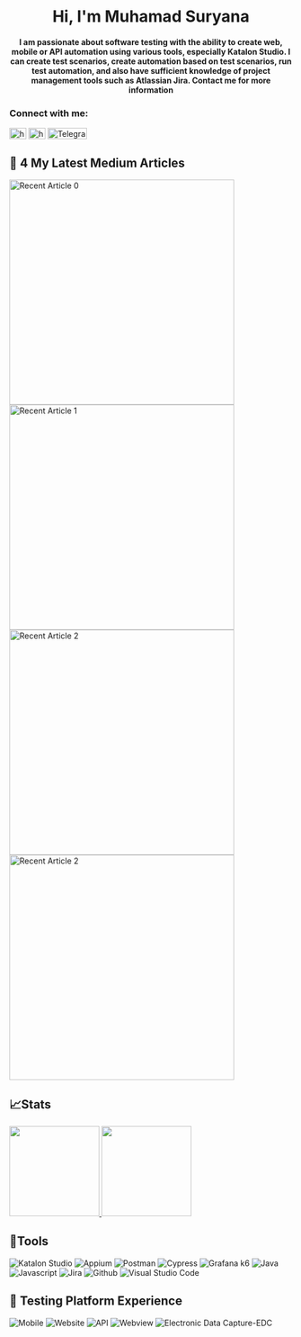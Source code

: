 <h1 align="center">Hi, I'm Muhamad Suryana</h1>
<h4 align="center">I am passionate about software testing with the ability to create web, mobile or API automation using various tools, especially Katalon Studio. I can create test scenarios, create automation based on test scenarios, run test automation, and also have sufficient knowledge of project management tools such as Atlassian Jira. Contact me for more information</h4>

<h3 align="left">Connect with me:</h3>
<p align="left">
<a href="https://www.linkedin.com/in/muhamad-suryana/" target="blank"><img align="center" src="https://raw.githubusercontent.com/rahuldkjain/github-profile-readme-generator/master/src/images/icons/Social/linked-in-alt.svg" alt="https://www.linkedin.com/in/muhamad-suryana/" height="20" width="30" /></a>
<a href="https://msuryana.medium.com/" target="blank"><img align="center" src="https://raw.githubusercontent.com/rahuldkjain/github-profile-readme-generator/master/src/images/icons/Social/medium.svg" alt="https://msuryana.medium.com/" height="20" width="30" /></a>
<a href="https://t.me/Surya_ProMild" target="_blank">
  <img align="center" src="https://img.shields.io/badge/Telegram-0088cc?style=for-the-badge&logo=telegram&logoColor=white" alt="Telegram" height="20" width="70" />
</a>
</p>



## 📃 4 My Latest Medium Articles

<a target="_blank" href="https://github-readme-medium-recent-article.vercel.app/medium/@msuryana/0">
  <img src="https://github-readme-medium-recent-article.vercel.app/medium/@msuryana/0" alt="Recent Article 0" width="400" height="auto">
</a>
<a target="_blank" href="https://github-readme-medium-recent-article.vercel.app/medium/@msuryana/1">
  <img src="https://github-readme-medium-recent-article.vercel.app/medium/@msuryana/1" alt="Recent Article 1" width="400" height="auto">
</a>
<a target="_blank" href="https://github-readme-medium-recent-article.vercel.app/medium/@msuryana/2">
  <img src="https://github-readme-medium-recent-article.vercel.app/medium/@msuryana/2" alt="Recent Article 2" width="400" height="auto">
</a>
<a target="_blank" href="https://github-readme-medium-recent-article.vercel.app/medium/@msuryana/3">
  <img src="https://github-readme-medium-recent-article.vercel.app/medium/@msuryana/3" alt="Recent Article 2" width="400" height="auto">
</a>




## 📈Stats
<p align="left">
<a href="https://github.com/MULKHI">
  <img height="160em" src="https://github-readme-stats-eight-theta.vercel.app/api?username=suryana-code&show_icons=true&theme=algolia&include_all_commits=true&count_private=true"/>
  <img height="160em" src="https://github-readme-stats-eight-theta.vercel.app/api/top-langs/?username=suryana-code&layout=compact&langs_count=8&theme=algolia"/>
</a>
</p>


## 🔨Tools
![Katalon Studio](https://img.shields.io/badge/Katalon%20Studio-000000?style=for-the-badge&logo=katalon&logoColor=41C0F0)
![Appium](https://img.shields.io/badge/-appium-181717?style=for-the-badge&logo=appium)
![Postman](https://img.shields.io/badge/-postman-181717?style=for-the-badge&logo=postman)
![Cypress](https://img.shields.io/badge/-cypress-181717?style=for-the-badge&logo=cypress)
![Grafana k6](https://img.shields.io/badge/Grafana%20k6-000000?style=for-the-badge&logo=grafana&logoGravana)
![Java](https://img.shields.io/badge/-java-181717?style=for-the-badge&logo=java)
![Javascript](https://img.shields.io/badge/-javascript-181717?style=for-the-badge&logo=javascript)
![Jira](https://img.shields.io/badge/-jira-181717?style=for-the-badge&logo=jira)
![Github](https://img.shields.io/badge/GitHub-100000?style=for-the-badge&logo=github&logoColor=white)
![Visual Studio Code](https://img.shields.io/badge/Visual%20Studio%20Code-000000.svg?style=for-the-badge&logo=visual-studio-code&logoVisual)


## 🧪 Testing Platform Experience
![Mobile](https://img.shields.io/badge/📱%20Mobile-000000?style=for-the-badge&logo=phone&logoColor=ffffff)
![Website](https://img.shields.io/badge/🌐%20Website-000000?style=for-the-badge&logo=phone&logoColor=ffffff)
![API](https://img.shields.io/badge/💻%20API-000000?style=for-the-badge&logo=phone&logoColor=ffffff)
![Webview](https://img.shields.io/badge/🌐%20Webview-000000?style=for-the-badge&logo=phone&logoColor=ffffff)
![Electronic Data Capture-EDC](https://img.shields.io/badge/🌐%20Electronic%20Data%20Capture%20EDC-000000?style=for-the-badge&logo=phone&logoColor=ffffff)

